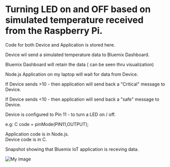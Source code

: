 
Turning LED on and OFF based on simulated temperature received from the Raspberry Pi.
====================================================================================
Code for both Device and Application is stored here.

Device wil send a simulated temperature data to Bluemix Dashboard.

Bluemix Dashboard will retain the data ( can be seen thru visualization)

Node.js Application on my laptop will wait for data from Device.

If Device sends >10 - then application will send back a "Critical" message to Device. <br>

If Device sends <10 - then application will send back a "safe" message to Device.

Device is configured to Pin 11 - to turn a LED on / off.

e.g: C code =  pinMode(PIN11,OUTPUT);


Application code is in Node.js. <br>
Device code is in C.

Snapshot showing that Bluemix IoT application is receving data.

![My image](https://kiranshashiny.github.com/screenshots/Selection_899.jpg " Device Data received on Bluemix IoT Application Dashboard")
